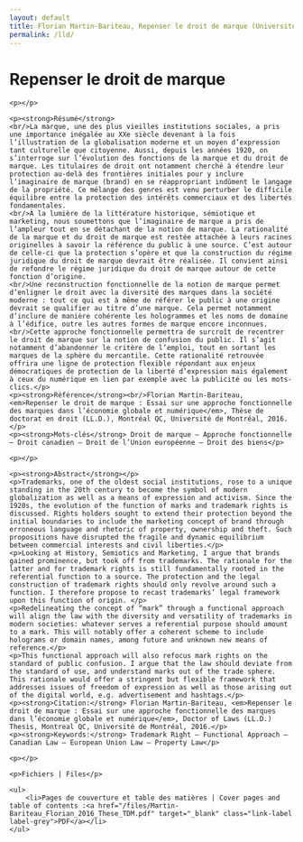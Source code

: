```yaml
---
layout: default
title: Florian Martin-Bariteau, Repenser le droit de marque (Université de Montréal, 2016)
permalink: /lld/
---
```


<div class="post">
	<h1 class="pageTitle">Repenser le droit de marque</h1>
  
  	<p></p>
  
  	<p><strong>Résumé</strong>
	<br/>La marque, une des plus vieilles institutions sociales, a pris une importance inégalée au XXe siècle devenant à la fois l’illustration de la globalisation moderne et un moyen d’expression tant culturelle que citoyenne. Aussi, depuis les années 1920, on s’interroge sur l’évolution des fonctions de la marque et du droit de marque. Les titulaires de droit ont notamment cherché à étendre leur protection au-delà des frontières initiales pour y inclure l’imaginaire de marque (brand) en se réappropriant indûment le langage de la propriété. Ce mélange des genres est venu perturber le difficile équilibre entre la protection des intérêts commerciaux et des libertés fondamentales.
	<br/>À la lumière de la littérature historique, sémiotique et marketing, nous soumettons que l’imaginaire de marque a pris de l’ampleur tout en se détachant de la notion de marque. La rationalité de la marque et du droit de marque est restée attachée à leurs racines originelles à savoir la référence du public à une source. C’est autour de celle-ci que la protection s’opère et que la construction du régime juridique du droit de marque devrait être réalisée. Il convient ainsi de refondre le régime juridique du droit de marque autour de cette fonction d’origine.
	<br/>Une reconstruction fonctionnelle de la notion de marque permet d’enligner le droit avec la diversité des marques dans la société moderne : tout ce qui est à même de référer le public à une origine devrait se qualifier au titre d’une marque. Cela permet notamment d’inclure de manière cohérente les hologrammes et les noms de domaine à l’édifice, outre les autres formes de marque encore inconnues.
	<br/>Cette approche fonctionnelle permettra de surcroît de recentrer le droit de marque sur la notion de confusion du public. Il s’agit notamment d’abandonner le critère de l’emploi, tout en sortant les marques de la sphère du mercantile. Cette rationalité retrouvée offrira une ligne de protection flexible répondant aux enjeux démocratiques de protection de la liberté d’expression mais également à ceux du numérique en lien par exemple avec la publicité ou les mots-clics.</p>
	<p><strong>Référence</strong><br/>Florian Martin-Bariteau, <em>Repenser le droit de marque : Essai sur une approche fonctionnelle des marques dans l’économie globale et numérique</em>, Thèse de doctorat en droit (LL.D.), Montréal QC, Université de Montréal, 2016.</p>
	<p><strong>Mots-clés</strong> Droit de marque – Approche fonctionnelle – Droit canadien – Droit de l’Union européenne – Droit des biens</p>

	<p></p>
	
	<p><strong>Abstract</strong></p>
	<p>Trademarks, one of the oldest social institutions, rose to a unique standing in the 20th century to become the symbol of modern globalization as well as a means of expression and activism. Since the 1920s, the evolution of the function of marks and trademark rights is discussed. Rights holders sought to extend their protection beyond the initial boundaries to include the marketing concept of brand through erroneous language and rhetoric of property, ownership and theft. Such propositions have disrupted the fragile and dynamic equilibrium between commercial interests and civil liberties.</p>
	<p>Looking at History, Semiotics and Marketing, I argue that brands gained prominence, but took off from trademarks. The rationale for the latter and for trademark rights is still fundamentally rooted in the referential function to a source. The protection and the legal construction of trademark rights should only revolve around such a function. I therefore propose to recast trademarks’ legal framework upon this function of origin. </p>
	<p>Redelineating the concept of “mark” through a functional approach will align the law with the diversity and versatility of trademarks in modern societies: whatever serves a referential purpose should amount to a mark. This will notably offer a coherent scheme to include holograms or domain names, among future and unknown new means of reference.</p>
	<p>This functional approach will also refocus mark rights on the standard of public confusion. I argue that the law should deviate from the standard of use, and understand marks out of the trade sphere. This rationale would offer a stringent but flexible framework that addresses issues of freedom of expression as well as those arising out of the digital world, e.g. advertisement and hashtags.</p>
	<p><strong>Citation:</strong> Florian Martin-Bariteau, <em>Repenser le droit de marque : Essai sur une approche fonctionnelle des marques dans l’économie globale et numérique</em>, Doctor of Laws (LL.D.) Thesis, Montreal QC, Université de Montréal, 2016.</p>
	<p><strong>Keywords:</strong> Trademark Right – Functional Approach – Canadian Law – European Union Law – Property Law</p>

  	<p></p>
  
	<p>Fichiers | Files</p>
  
	<ul>
		<li>Pages de couverture et table des matières | Cover pages and table of contents :<a href="/files/Martin-Bariteau_Florian_2016_These_TDM.pdf" target="_blank" class="link-label label-grey">PDF</a></li>
	</ul>
 
</div>

